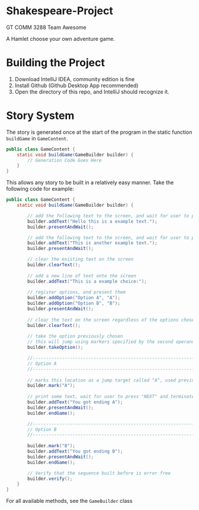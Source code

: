 # Shakespeare-Project
GT COMM 3288 Team Awesome

A Hamlet choose your own adventure game.

# Building the Project

1. Download IntelliJ IDEA, community edition is fine
2. Install Github (Github Desktop App recommended)
3. Open the directory of this repo, and IntelliJ should recognize it.

# Story System
The story is generated once at the start of the program in the static function `buildGame` in `GameContent`.

```java
public class GameContent {
    static void buildGame(GameBuilder builder) {
        // Generation Code Goes Here
    }
}
```

This allows any story to be built in a relatively easy manner. Take the following code for example:

```java
public class GameContent {
    static void buildGame(GameBuilder builder) {

        // add the following text to the screen, and wait for user to press "NEXT"
        builder.addText("Hello this is a example text.");
        builder.presentAndWait();

        // add the following text to the screen, and wait for user to press "NEXT"
        builder.addText("This is another example text.");
        builder.presentAndWait();

        // clear the existing text on the screen
        builder.clearText();
        
        // add a new line of text onto the screen
        builder.addText("This is a example choice:");
        
        // register options, and present them
        builder.addOption("Option A", "A");
        builder.addOption("Option B", "B");
        builder.presentAndWait();
        
        // clear the text on the screen regardless of the options chosen
        builder.clearText();
        
        // take the option previously chosen
        // this will jump using markers specified by the second operand in addOption
        builder.takeOption();

        //----------------------------------------------------------------------
        // Option A
        //----------------------------------------------------------------------
        
        // marks this location as a jump target called "A", used previously in addOption
        builder.mark("A");
        
        // print some text, wait for user to press "NEXT" and terminate the game
        builder.addText("You got ending A");
        builder.presentAndWait();
        builder.endGame();

        //----------------------------------------------------------------------
        // Option B
        //----------------------------------------------------------------------
        
        builder.mark("B");
        builder.addText("You got ending B");
        builder.presentAndWait();
        builder.endGame();

        // Verify that the sequence built before is error free
        builder.verify();
    }
}
```

For all available methods, see the `GameBuilder` class